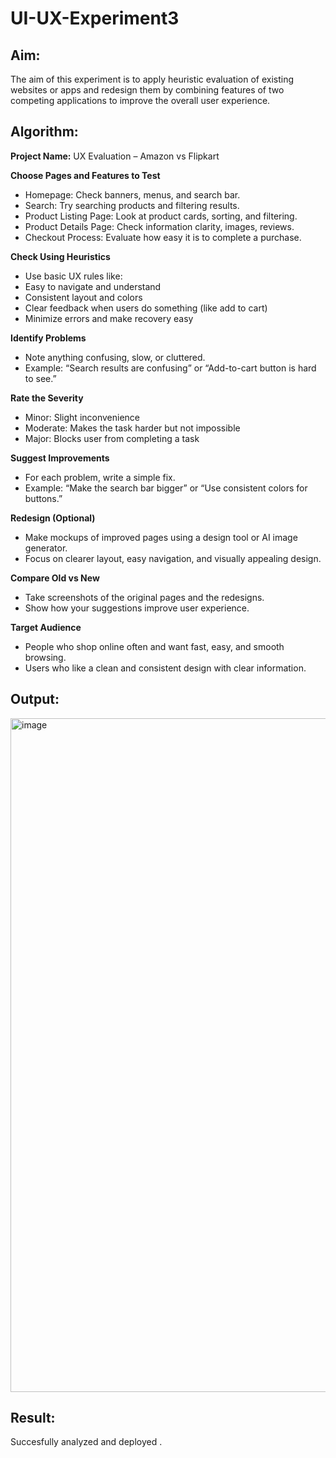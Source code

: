 # UI-UX-Experiment3

## Aim:

The aim of this experiment is to apply heuristic evaluation of existing websites or apps and redesign them by combining features of two competing applications to improve the overall user experience.

## Algorithm:

**Project Name:** UX Evaluation – Amazon vs Flipkart

**Choose Pages and Features to Test**

   * Homepage: Check banners, menus, and search bar.
   * Search: Try searching products and filtering results.
   * Product Listing Page: Look at product cards, sorting, and filtering.
   * Product Details Page: Check information clarity, images, reviews.
   * Checkout Process: Evaluate how easy it is to complete a purchase.

**Check Using Heuristics**

   * Use basic UX rules like:
   * Easy to navigate and understand
   * Consistent layout and colors
   * Clear feedback when users do something (like add to cart)
   * Minimize errors and make recovery easy

**Identify Problems**
   * Note anything confusing, slow, or cluttered.
   * Example: “Search results are confusing” or “Add-to-cart button is hard to see.”

**Rate the Severity**
   * Minor: Slight inconvenience
   * Moderate: Makes the task harder but not impossible
   * Major: Blocks user from completing a task

**Suggest Improvements**
   * For each problem, write a simple fix.
   * Example: “Make the search bar bigger” or “Use consistent colors for buttons.”

**Redesign (Optional)**
   * Make mockups of improved pages using a design tool or AI image generator.
   * Focus on clearer layout, easy navigation, and visually appealing design.

**Compare Old vs New**
   * Take screenshots of the original pages and the redesigns.
   * Show how your suggestions improve user experience.

**Target Audience**
* People who shop online often and want fast, easy, and smooth browsing.
* Users who like a clean and consistent design with clear information.

## Output:

<img width="1895" height="1078" alt="image" src="https://github.com/user-attachments/assets/118078a2-c29e-4452-83b3-5ef38e00e7aa" />


## Result:

Succesfully analyzed and deployed .
